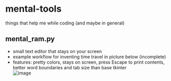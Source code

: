 # mental-tools
things that help me while coding (and maybe in general)

## mental_ram.py
- small text editor that stays on your screen
- example workflow for inventing time travel in picture below (incomplete)
- features: pretty colors, stays on screen, press Escape to print contents, better word boundaries and tab size than base tkinter  
![image](https://user-images.githubusercontent.com/112716905/199680200-00acccda-f763-4e81-b19f-4c049f7bed73.png)
